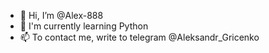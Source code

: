 - 👋 Hi, I’m @Alex-888
- 🌱 I'm currently learning Python
- 📫 To contact me, write to telegram @Aleksandr_Gricenko
<!---
Alex-888/Alex-888 is a ✨ special ✨ repository because its `README.md` (this file) appears on your GitHub profile.
You can click the Preview link to take a look at your changes.
--->
